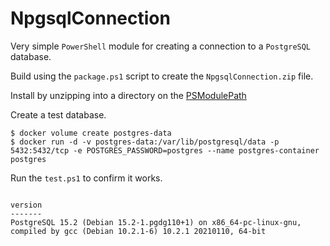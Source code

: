# NpgsqlConnection

Very simple `PowerShell` module for creating a connection to a `PostgreSQL` database.

Build using the `package.ps1` script to create the `NpgsqlConnection.zip` file.

Install by unzipping into a directory on the [PSModulePath](https://learn.microsoft.com/en-us/powershell/module/microsoft.powershell.core/about/about_psmodulepath)

Create a test database.

```
$ docker volume create postgres-data
$ docker run -d -v postgres-data:/var/lib/postgresql/data -p 5432:5432/tcp -e POSTGRES_PASSWORD=postgres --name postgres-container postgres
```

Run the `test.ps1` to confirm it works.

```

version
-------
PostgreSQL 15.2 (Debian 15.2-1.pgdg110+1) on x86_64-pc-linux-gnu, compiled by gcc (Debian 10.2.1-6) 10.2.1 20210110, 64-bit

```
